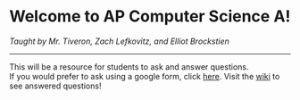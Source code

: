 # Welcome to AP Computer Science A!
*Taught by Mr. Tiveron, Zach Lefkovitz, and Elliot Brockstien*

---
This will be a resource for students to ask and answer questions. \
If you would prefer to ask using a google form, click [here](https://docs.google.com/forms/d/e/1FAIpQLSfuFh-9IUkqL2a2VW1twcTDm2s8BEC9hsQ0N_19QmsRytTdoA/viewform?usp=sf_link).
Visit the [wiki](https://github.com/i-am-zach/AP-CS-A/wiki) to see answered questions!
